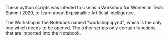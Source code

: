 These python scripts was inteded to use as a Workshop for Women in Tech Summit 2020, to learn about Explainable Artificial Intelligence.

The Workshop is the Notebook named "workshop.ipynd", which is the only one which needs to be opened. The other scripts only contain functions that are imported into the Notebook. 
